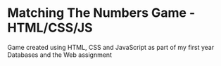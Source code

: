 # Matching The Numbers Game - HTML/CSS/JS
 Game created using HTML, CSS and JavaScript as part of my first year Databases and the Web assignment
